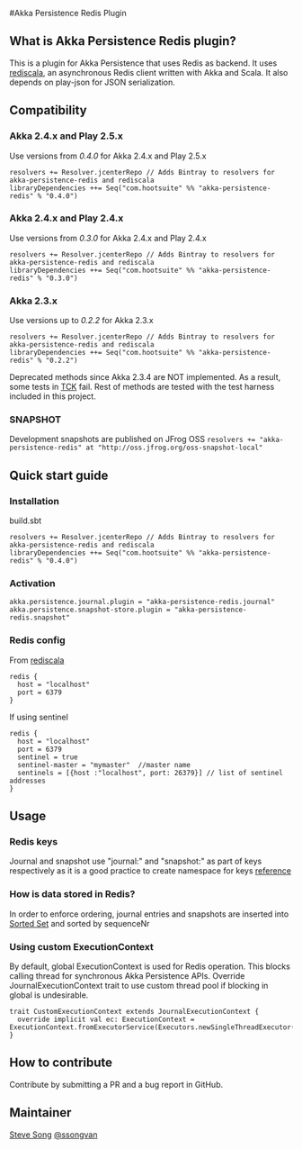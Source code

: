 #Akka Persistence Redis Plugin

## What is Akka Persistence Redis plugin?
This is a plugin for Akka Persistence that uses Redis as backend. It uses [rediscala](https://github.com/etaty/rediscala), an asynchronous Redis client written with Akka and Scala.
It also depends on play-json for JSON serialization.

## Compatibility
### Akka 2.4.x and Play 2.5.x
Use versions from *0.4.0* for Akka 2.4.x and Play 2.5.x
```
resolvers += Resolver.jcenterRepo // Adds Bintray to resolvers for akka-persistence-redis and rediscala
libraryDependencies ++= Seq("com.hootsuite" %% "akka-persistence-redis" % "0.4.0")
```

### Akka 2.4.x and Play 2.4.x
Use versions from *0.3.0* for Akka 2.4.x and Play 2.4.x
```
resolvers += Resolver.jcenterRepo // Adds Bintray to resolvers for akka-persistence-redis and rediscala
libraryDependencies ++= Seq("com.hootsuite" %% "akka-persistence-redis" % "0.3.0")
```

### Akka 2.3.x
Use versions up to *0.2.2* for Akka 2.3.x
```
resolvers += Resolver.jcenterRepo // Adds Bintray to resolvers for akka-persistence-redis and rediscala
libraryDependencies ++= Seq("com.hootsuite" %% "akka-persistence-redis" % "0.2.2")
```
Deprecated methods since Akka 2.3.4 are NOT implemented. As a result, some tests in [TCK](http://doc.akka.io/docs/akka/snapshot/scala/persistence.html#Plugin_TCK) fail.
Rest of methods are tested with the test harness included in this project.

### SNAPSHOT
Development snapshots are published on JFrog OSS
`resolvers += "akka-persistence-redis" at "http://oss.jfrog.org/oss-snapshot-local"`

## Quick start guide
### Installation
build.sbt
```
resolvers += Resolver.jcenterRepo // Adds Bintray to resolvers for akka-persistence-redis and rediscala
libraryDependencies ++= Seq("com.hootsuite" %% "akka-persistence-redis" % "0.4.0")
```
### Activation
```
akka.persistence.journal.plugin = "akka-persistence-redis.journal"
akka.persistence.snapshot-store.plugin = "akka-persistence-redis.snapshot"
```
### Redis config
From [rediscala](https://github.com/etaty/rediscala)
```
redis {
  host = "localhost"
  port = 6379
}
```

If using sentinel
```
redis {
  host = "localhost"
  port = 6379
  sentinel = true
  sentinel-master = "mymaster"  //master name
  sentinels = [{host :"localhost", port: 26379}] // list of sentinel addresses
}
```

## Usage
### Redis keys
Journal and snapshot use "journal:" and "snapshot:" as part of keys respectively as it is a good practice to create namespace for keys [reference](https://redislabs.com/blog/5-key-takeaways-for-developing-with-redis)

### How is data stored in Redis?
In order to enforce ordering, journal entries and snapshots are inserted into [Sorted Set](http://redis.io/commands#sorted_set) and sorted by sequenceNr

### Using custom ExecutionContext
By default, global ExecutionContext is used for Redis operation. This blocks calling thread for synchronous Akka Persistence APIs.
Override JournalExecutionContext trait to use custom thread pool if blocking in global is undesirable.
```
trait CustomExecutionContext extends JournalExecutionContext {
  override implicit val ec: ExecutionContext = ExecutionContext.fromExecutorService(Executors.newSingleThreadExecutor())
}
```

## How to contribute
Contribute by submitting a PR and a bug report in GitHub.

## Maintainer
[Steve Song](https://github.com/ssong-van) [@ssongvan](https://twitter.com/ssongvan)
